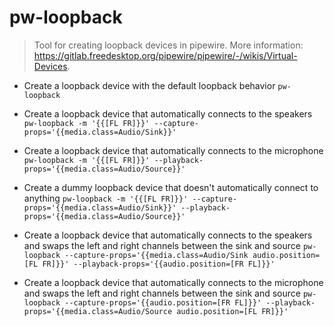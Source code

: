 # pw-loopback
> Tool for creating loopback devices in pipewire.
> More information: <https://gitlab.freedesktop.org/pipewire/pipewire/-/wikis/Virtual-Devices>.

- Create a loopback device with the default loopback behavior
`pw-loopback`

- Create a loopback device that automatically connects to the speakers
`pw-loopback -m '{{[FL FR]}}' --capture-props='{{media.class=Audio/Sink}}'`

- Create a loopback device that automatically connects to the microphone
`pw-loopback -m '{{[FL FR]}}' --playback-props='{{media.class=Audio/Source}}'`

- Create a dummy loopback device that doesn't automatically connect to anything
`pw-loopback -m '{{[FL FR]}}' --capture-props='{{media.class=Audio/Sink}}' --playback-props='{{media.class=Audio/Source}}'`

- Create a loopback device that automatically connects to the speakers and swaps the left and right channels between the sink and source
`pw-loopback --capture-props='{{media.class=Audio/Sink audio.position=[FL FR]}}' --playback-props='{{audio.position=[FR FL]}}'`

- Create a loopback device that automatically connects to the microphone and swaps the left and right channels between the sink and source
`pw-loopback --capture-props='{{audio.position=[FR FL]}}' --playback-props='{{media.class=Audio/Source audio.position=[FL FR]}}'`

